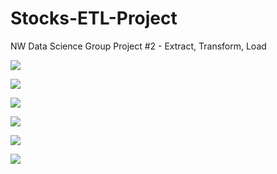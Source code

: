 # Stocks-ETL-Project
NW Data Science Group Project #2 - Extract, Transform, Load

<p>
    <img src="https://github.com/ppalani09/Stocks-ETL-Project/blob/main/images/Slide0.PNG"/>
    <br>
</p>

<p>
    <img src="https://github.com/ppalani09/Stocks-ETL-Project/blob/main/images/Slide1.PNG"/>
    <br>
</p>

<p>
    <img src="https://github.com/ppalani09/Stocks-ETL-Project/blob/main/images/Slide2.PNG"/>
    <br>
</p>

<p>
    <img src="https://github.com/ppalani09/Stocks-ETL-Project/blob/main/images/Slide3.PNG"/>
    <br>
</p>

<p>
    <img src="https://github.com/ppalani09/Stocks-ETL-Project/blob/main/images/Slide4.PNG"/>
    <br>
</p>

<p>
    <img src="https://github.com/ppalani09/Stocks-ETL-Project/blob/main/images/Slide5.PNG"/>
    <br>
</p>
